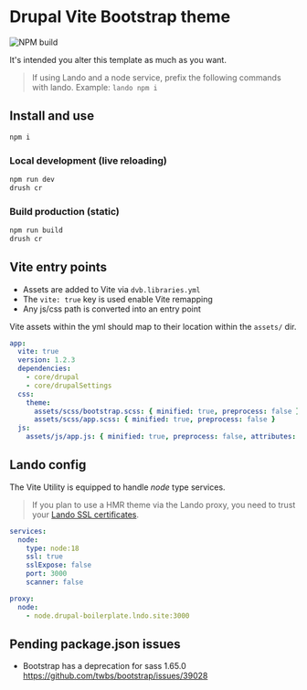 # Drupal Vite Bootstrap theme

![NPM build](https://github.com/almunnings/drupal-vite-bootstrap/actions/workflows/npm-ci.yml/badge.svg?branch=main)

It's intended you alter this template as much as you want.

> If using Lando and a node service, prefix the following commands with lando. Example: `lando npm i`

## Install and use

```bash
npm i
```

### Local development (live reloading)

```bash
npm run dev
drush cr
```

### Build production (static)

```bash
npm run build
drush cr
```

## Vite entry points

- Assets are added to Vite via `dvb.libraries.yml`
- The `vite: true` key is used enable Vite remapping
- Any js/css path is converted into an entry point

Vite assets within the yml should map to their location within the `assets/` dir.

```yml
app:
  vite: true
  version: 1.2.3
  dependencies:
    - core/drupal
    - core/drupalSettings
  css:
    theme:
      assets/scss/bootstrap.scss: { minified: true, preprocess: false }
      assets/scss/app.scss: { minified: true, preprocess: false }
  js:
    assets/js/app.js: { minified: true, preprocess: false, attributes: { type: 'module' } }
```

## Lando config

The Vite Utility is equipped to handle _node_ type services.

> If you plan to use a HMR theme via the Lando proxy, you need to trust your [Lando SSL certificates](https://docs.lando.dev/core/v3/security.html#trusting-the-ca).

```yml
services:
  node:
    type: node:18
    ssl: true
    sslExpose: false
    port: 3000
    scanner: false

proxy:
  node:
    - node.drupal-boilerplate.lndo.site:3000
```

## Pending package.json issues

- Bootstrap has a deprecation for sass 1.65.0
  https://github.com/twbs/bootstrap/issues/39028
